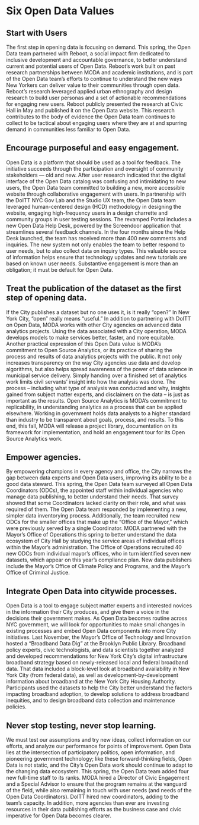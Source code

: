 # Six Open Data Values

## Start with Users

The first step in opening data is focusing on demand. This spring, the Open Data team partnered with Reboot, a social impact firm dedicated to inclusive development and accountable governance, to better understand current and potential users of Open Data. Reboot’s work built on past research partnerships between MODA and academic institutions, and is part of the Open Data team’s efforts to continue to understand the new ways New Yorkers can deliver value to their communities through open data. Reboot’s research leveraged applied urban ethnography and design research to build user personas and a set of actionable recommendations for engaging new users. Reboot publicly presented the research at Civic Hall in May and published it on the Open Data website. This research contributes to the body of evidence the Open Data team continues to collect to be tactical about engaging users where they are at and spurring demand in communities less familiar to Open Data.

## Encourage purposeful and easy engagement.

Open Data is a platform that should be used as a tool for feedback. The initiative succeeds through the participation and oversight of community stakeholders — old and new. After user research indicated that the digital interface of the Open Data catalog was confusing and intimidating to new users, the Open Data team committed to building a new, more accessible website through collaborative engagement with users. In partnership with the DoITT NYC Gov Lab and the Studio UX team, the Open Data team leveraged human-centered design (HCD) methodology in designing the website, engaging high-frequency users in a design charrette and community groups in user testing sessions. The revamped Portal includes a new Open Data Help Desk, powered by the Screendoor application that streamlines several feedback channels. In the four months since the Help Desk launched, the team has received more than 400 new comments and inquiries. The new system not only enables the team to better respond to user needs, but to also collect data on inquiry types. This valuable source of information helps ensure that technology updates and new tutorials are based on known user needs. Substantive engagement is more than an obligation; it must be default for Open Data.

## Treat the publication of the dataset as the first step of opening data.

If the City publishes a dataset but no one uses it, is it really “open?” In New York City, “open” really means “useful.” In addition to partnering with DoITT on Open Data, MODA works with other City agencies on advanced data analytics projects. Using the data associated with a City operation, MODA develops models to make services better, faster, and more equitable. Another practical expression of this Open Data value is MODA’s commitment to Open Source Analytics, or its practice of sharing the process and results of data analytics projects with the public. It not only increases transparency on the way City agencies use data and develop algorithms, but also helps spread awareness of the power of data science in municipal service delivery. Simply handing over a finished set of analytics work limits civil servants’ insight into how the analysis was done. The process – including what type of analysis was conducted and why, insights gained from subject matter experts, and disclaimers on the data – is just as important as the results. Open Source Analytics is MODA’s commitment to replicability, in understanding analytics as a process that can be applied elsewhere. Working in government holds data analysts to a higher standard than industry to be transparent about goals, process, and results. To this end, this fall, MODA will release a project library, documentation on its framework for implementation, and hold an engagement tour for its Open Source Analytics work.

## Empower agencies.

By empowering champions in every agency and office, the City narrows the gap between data experts and Open Data users, improving its ability to be a good data steward. This spring, the Open Data team surveyed all Open Data Coordinators (ODCs), the appointed staff within individual agencies who manage data publishing, to better understand their needs. That survey showed that some Coordinators lacked clarity on their role, and what was required of them. The Open Data team responded by implementing a new, simpler data inventorying process. Additionally, the team recruited new ODCs for the smaller offices that make up the “Office of the Mayor,” which were previously served by a single Coordinator. MODA partnered with the Mayor’s Office of Operations this spring to better understand the data ecosystem of City Hall by studying the service areas of individual offices within the Mayor’s administration. The Office of Operations recruited 40 new ODCs from individual mayor’s offices, who in turn identified seven new datasets, which appear on this year’s compliance plan. New data publishers include the Mayor’s Office of Climate Policy and Programs, and the Mayor’s Office of Criminal Justice.

## Integrate Open Data into citywide processes.

Open Data is a tool to engage subject matter experts and interested novices in the information their City produces, and give them a voice in the decisions their government makes. As Open Data becomes routine across NYC government, we will look for opportunities to make small changes in existing processes and embed Open Data components into more City initiatives. Last November, the Mayor’s Office of Technology and Innovation hosted a “Broadband Data Dig” at the Brooklyn Public Library. Broadband policy experts, civic technologists, and data scientists together analyzed and developed recommendations for New York City’s digital infrastructure broadband strategy based on newly-released local and federal broadband data. That data included a block-level look at broadband availability in New York City (from federal data), as well as development-by-development information about broadband at the New York City Housing Authority. Participants used the datasets to help the City better understand the factors impacting broadband adoption, to develop solutions to address broadband inequities, and to design broadband data collection and maintenance policies.

## Never stop testing, never stop learning.

We must test our assumptions and try new ideas, collect information on our efforts, and analyze our performance for points of improvement. Open Data lies at the intersection of participatory politics, open information, and pioneering government technology; like these forward-thinking fields, Open Data is not static, and the City’s Open Data work should continue to adapt to the changing data ecosystem. This spring, the Open Data team added four new full-time staff to its ranks. MODA hired a Director of Civic Engagement and a Special Advisor to ensure that the program remains at the vanguard of the field, while also remaining in touch with user needs (and needs of the Open Data Coordinators). DoITT hired new coordinators, adding to the team’s capacity. In addition, more agencies than ever are investing resources in their data publishing efforts as the business case and civic imperative for Open Data becomes clearer.
